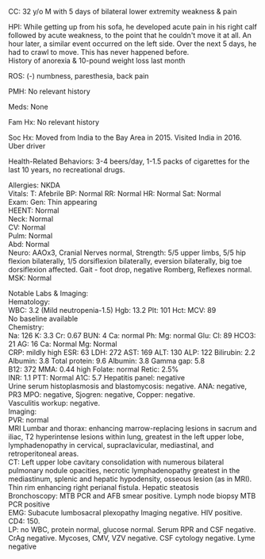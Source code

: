 CC: 32 y/o M with 5 days of bilateral lower extremity weakness & pain  

HPI: While getting up from his sofa, he developed acute pain in his right calf followed by acute weakness, to the point that he couldn't move it at all. An hour later, a similar event occurred on the left side. Over the next 5 days, he had to crawl to move. This has never happened before.  
History of anorexia & 10-pound weight loss last month  

ROS: (-) numbness, paresthesia, back pain  

PMH: No relevant history  

Meds: None  

Fam Hx: No relevant history  

Soc Hx: Moved from India to the Bay Area in 2015. Visited India in 2016. Uber driver  

Health-Related Behaviors: 3-4 beers/day, 1-1.5 packs of cigarettes for the last 10 years, no recreational drugs.  

Allergies: NKDA  
Vitals: T: Afebrile BP: Normal RR: Normal HR: Normal Sat: Normal  
Exam: Gen: Thin appearing  
HEENT: Normal  
Neck: Normal  
CV: Normal  
Pulm: Normal  
Abd: Normal  
Neuro: AAOx3, Cranial Nerves normal, Strength: 5/5 upper limbs, 5/5 hip flexion bilaterally, 1/5 dorsiflexion bilaterally, eversion bilaterally, big toe dorsiflexion affected. Gait - foot drop, negative Romberg, Reflexes normal.  
MSK: Normal  


Notable Labs & Imaging:  
Hematology:  
WBC: 3.2 (Mild neutropenia-1.5) Hgb: 13.2 Plt: 101 Hct: MCV: 89  
No baseline available  
Chemistry:  
Na: 126 K: 3.3 Cr: 0.67 BUN: 4 Ca: normal Ph: Mg: normal Glu: Cl: 89 HCO3: 21 AG: 16 Ca: Normal Mg: Normal  
CRP: mildly high ESR: 63 LDH: 272 AST: 169 ALT: 130 ALP: 122 Bilirubin: 2.2 Albumin: 3.8 Total protein: 9.6 Albumin: 3.8 Gamma gap: 5.8  
B12: 372 MMA: 0.44 high Folate: normal Retic: 2.5%  
INR: 1.1 PTT: Normal A1C: 5.7 Hepatitis panel: negative  
Urine serum histoplasmosis and blastomycosis: negative. ANA: negative, PR3 MPO: negative, Sjogren: negative, Copper: negative.  
Vasculitis workup: negative.  
Imaging:  
PVR: normal  
MRI Lumbar and thorax: enhancing marrow-replacing lesions in sacrum and iliac, T2 hyperintense lesions within lung, greatest in the left upper lobe, lymphadenopathy in cervical, supraclavicular, mediastinal, and retroperitoneal areas.  
CT: Left upper lobe cavitary consolidation with numerous bilateral pulmonary nodule opacities, necrotic lymphadenopathy greatest in the mediastinum, splenic and hepatic hypodensity, osseous lesion (as in MRI). Thin rim enhancing right perianal fistula. Hepatic steatosis  
Bronchoscopy: MTB PCR and AFB smear positive. Lymph node biopsy MTB PCR positive  
EMG: Subacute lumbosacral plexopathy Imaging negative. HIV positive. CD4: 150.  
LP: no WBC, protein normal, glucose normal. Serum RPR and CSF negative. CrAg negative. Mycoses, CMV, VZV negative. CSF cytology negative. Lyme negative  

